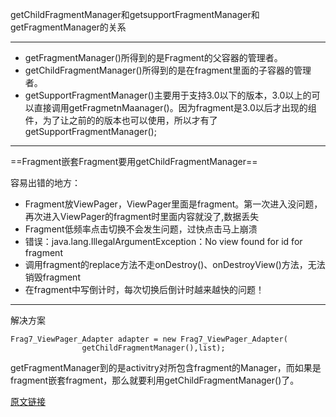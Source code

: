 getChildFragmentManager和getsupportFragmentManager和getFragmentManager的关系

---
- getFragmentManager()所得到的是Fragment的父容器的管理者。
- getChildFragmentManager()所得到的是在fragment里面的子容器的管理者。
- getSupportFragmentManager()主要用于支持3.0以下的版本，3.0以上的可以直接调用getFragmetnMaanager()。因为fragment是3.0以后才出现的组件，为了让之前的的版本也可以使用，所以才有了getSupportFragmentManager();


---
==Fragment嵌套Fragment要用getChildFragmentManager==

容易出错的地方：

- Fragment放ViewPager，ViewPager里面是fragment。第一次进入没问题，再次进入ViewPager的fragment时里面内容就没了,数据丢失
- Fragment低频率点击切换不会发生问题，过快点击马上崩溃
- 错误：java.lang.IllegalArgumentException：No view found for id for fragment
- 调用fragment的replace方法不走onDestroy()、onDestroyView()方法，无法销毁fragment
- 在fragment中写倒计时，每次切换后倒计时越来越快的问题！

---
解决方案

```
Frag7_ViewPager_Adapter adapter = new Frag7_ViewPager_Adapter(
                getChildFragmentManager(),list);
```
getFragmentManager到的是activitry对所包含fragment的Manager，而如果是fragment嵌套fragment，那么就要利用getChildFragmentManager()了。

[原文链接](https://blog.csdn.net/allan_bst/article/details/64920076)
